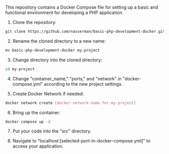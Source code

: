 This repository contains a Docker Compose file for setting up a basic and functional environment for developing a PHP application.

1. Clone the repository:
```bash
git clone https://github.com/nasserman/basic-php-development-docker.git
```

2. Rename the cloned directory to a new name:
```bash
mv basic-php-development-docker my-project
```

3. Change directory into the cloned directory:
```bash
cd my-project
```

4. Change "container_name," "ports," and "network" in "docker-compose.yml" according to the new project settings.

5. Create Docker Network if needed:
```bash
docker network create [docker-network-name-for-my-project]
```

6. Bring up the container:
```bash
docker compose up -d
```

7. Put your code into the "src" directory.

8. Navigate to "localhost:[selected-port-in-docker-compose.yml]" to access your application.